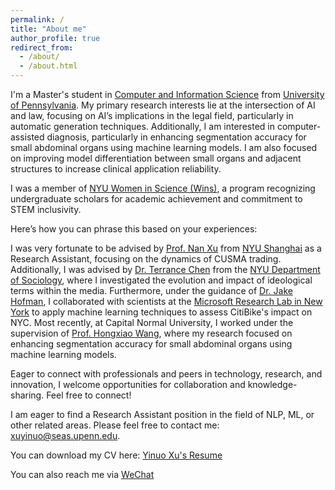 ```yaml
---
permalink: /
title: "About me"
author_profile: true
redirect_from: 
  - /about/
  - /about.html
---
```


I'm a Master's student in [Computer and Information Science](https://www.cis.upenn.edu/) from [University of Pennsylvania](https://www.upenn.edu/). My primary research interests lie at the intersection of AI and law, focusing on AI’s implications in the legal field, particularly in automatic generation techniques. Additionally, I am interested in computer-assisted diagnosis, particularly in enhancing segmentation accuracy for small abdominal organs using machine learning models. I am also focused on improving model differentiation between small organs and adjacent structures to increase clinical application reliability.

I was a member of [NYU Women in Science (Wins)](https://cas.nyu.edu/wins.html), a program recognizing undergraduate scholars for academic achievement and commitment to STEM inclusivity.

Here’s how you can phrase this based on your experiences:

I was very fortunate to be advised by [Prof. Nan Xu](https://shanghai.nyu.edu/academics/faculty/directory/nan-xu) from [NYU Shanghai](https://econ.shanghai.nyu.edu/) as a Research Assistant, focusing on the dynamics of CUSMA trading. Additionally, I was advised by [Dr. Terrance Chen](https://as.nyu.edu/departments/sociology/people/current-phd-students/chen--terrence.html) from the [NYU Department of Sociology](https://as.nyu.edu/departments/sociology.html), where I investigated the evolution and impact of ideological terms within the media. Furthermore, under the guidance of [Dr. Jake Hofman](https://www.microsoft.com/en-us/research/people/jmh/), I collaborated with scientists at the [Microsoft Research Lab in New York](https://www.microsoft.com/en-us/research/lab/microsoft-research-new-york/) to apply machine learning techniques to assess CitiBike's impact on NYC. Most recently, at Capital Normal University, I worked under the supervision of [Prof. Hongxiao Wang](https://ams.cnu.edu.cn/english/People/Faculty/ac9b3be8d87a449a963c1d6171def754.htm), where my research focused on enhancing segmentation accuracy for small abdominal organs using machine learning models.

Eager to connect with professionals and peers in technology, research, and innovation, I welcome opportunities for collaboration and knowledge-sharing. Feel free to connect!

I am eager to find a Research Assistant position in the field of NLP, ML, or other related areas. Please feel free to contact me: [xuyinuo@seas.upenn.edu](javascript:copyToClipboard('xuyinuo@seas.upenn.edu')).

<script>
function copyToClipboard(text) {
  navigator.clipboard.writeText(text).then(function() {
    alert('Email address copied to clipboard');
  }, function(err) {
    console.error('Could not copy text: ', err);
  });
}
</script>

You can download my CV here: [Yinuo Xu's Resume](../assets/Yinuo-Xu.pdf)

You can also reach me via [ WeChat](../images/wechat.jpg)
